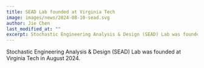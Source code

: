 ```yaml
---
title: SEAD Lab founded at Virginia Tech
image: images/news/2024-08-10-sead.svg
author: Jie Chen
last_modified_at: ""
excerpt: Stochastic Engineering Analysis & Design (SEAD) Lab was founded at  Virginia Tech in August 2024.
---
```



Stochastic Engineering Analysis & Design (SEAD) Lab was founded at  Virginia Tech in August 2024.

